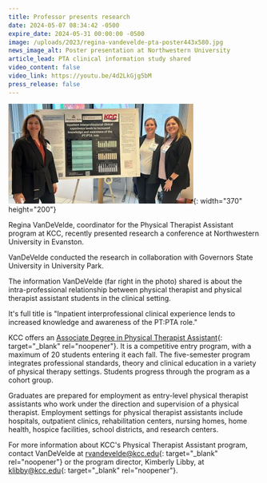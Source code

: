 ```yaml
---
title: Professor presents research
date: 2024-05-07 08:34:42 -0500
expire_date: 2024-05-31 00:00:00 -0500
image: /uploads/2023/regina-vandevelde-pta-poster443x580.jpg
news_image_alt: Poster presentation at Northwestern University
article_lead: PTA clinical information study shared
video_content: false
video_link: https://youtu.be/4d2LkGjg5bM
press_release: false
---
```

![Poster presentation at Northwestern University. Four presenters.](/uploads/2023/regina-vandevelde-pta-poster370x200.jpg "Poster presentation"){: width="370" height="200"}

Regina VanDeVelde, coordinator for the Physical Therapist Assistant program at KCC, recently presented research a conference at Northwestern University in Evanston.

VanDeVelde conducted the research in collaboration with Governors State University in University Park.

The information VanDeVelde (far right in the photo) shared is about the intra-professional relationship between physical therapist and physical therapist assistant students in the clinical setting.

It's full title is "Inpatient interprofessional clinical experience lends to increased knowledge and awareness of the PT:PTA role."

KCC offers an [Associate Degree in Physical Therapist Assistant](https://kcc.smartcatalogiq.com/en/2024-2025/academic-catalog/programs/physical-therapist-assistant-aas/ "KCC Physical Therapist Assistant program"){: target="_blank" rel="noopener"}. It is a competitive entry program, with a maximum of 20 students entering it each fall. The five-semester program integrates professional standards, theory and clinical education in a variety of physical therapy settings. Students progress through the program as a cohort group.

Graduates are prepared for employment as entry-level physical therapist assistants who work under the direction and supervision of a physical therapist. Employment settings for physical therapist assistants include hospitals, outpatient clinics, rehabilitation centers, nursing homes, home health, hospice facilities, school districts, and research centers.

For more information about KCC's Physical Therapist Assistant program, contact VanDeVelde at [rvandevelde@kcc.edu](mailto:rvandevelde@kcc.edu "klibby@kcc.edu"){: target="_blank" rel="noopener"} or the program director, Kimberly Libby, at [klibby@kcc.edu](mailto:klibby@kcc.edu?subject=klibby%40kcc.edu){: target="_blank" rel="noopener"}.

&nbsp;